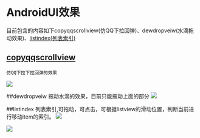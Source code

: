 # AndroidUI效果
  目前包含的内容如下copyqqscrollview(仿QQ下拉回弹)、dewdropveiw(水滴拖动效果)、[listindex(列表索引)](#listindex)
  
  

## [copyqqscrollview](https://github.com/Waylenwang/AndroidUI_Waylen/blob/master/copyqqscrollview/src/main/java/com/copyqqscrollview/project/view/SpringbackScrollView.java)
    仿QQ下拉下拉回弹的效果
![](https://raw.githubusercontent.com/Waylenwang/AndroidUI_Waylen/master/screenpic/cppyQQScrollView.gif)

##dewdropveiw
  拖动水滴的效果，目前只能拖动上面的部分
![](https://raw.githubusercontent.com/Waylenwang/AndroidUI_Waylen/master/screenpic/dewdropview.gif)

##<a name="#listindex">listindex</a>
    列表索引,可拖动，可点击，可根据listview的滑动位置，判断当前进行移动item的索引。
![](https://raw.githubusercontent.com/Waylenwang/AndroidUI_Waylen/master/screenpic/indexView.gif)

![](http://7xloss.com1.z0.glb.clouddn.com/androidtudio_add_cvs.png?attname=&e=1441959668&token=Kvdv_B7BtIvva-E5Si9Y0awzFA7ZpBQ5JFulGCBn:UgFdKxY-5zazbUXbatjjCEwJ2as)


